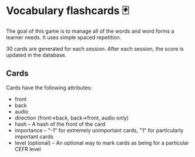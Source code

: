 # Vocabulary flashcards 🃏

The goal of this game is to manage all of the words and word forms a learner needs. It uses simple spaced repetition.

30 cards are generated for each session. After each session, the score is updated in the database.











## Cards

Cards have the following attributes:

* front
* back
* audio
* direction (front->back, back->front, audio only)
* hash – A hash of the front of the card
* importance – "-1" for extremely unimportant cards, "1" for particularly important cards
* level (optional) – An optional way to mark cards as being for a particular CEFR level




